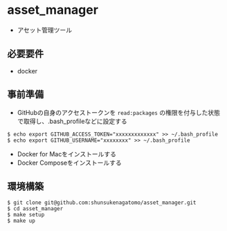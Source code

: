 # asset_manager
- アセット管理ツール

## 必要要件
- docker

## 事前準備
- GitHubの自身のアクセストークンを `read:packages` の権限を付与した状態で取得し、.bash_profileなどに設定する
```
$ echo export GITHUB_ACCESS_TOKEN="xxxxxxxxxxxxx" >> ~/.bash_profile
$ echo export GITHUB_USERNAME="xxxxxxxx" >> ~/.bash_profile
```
- Docker for Macをインストールする
- Docker Composeをインストールする

## 環境構築
```
$ git clone git@github.com:shunsukenagatomo/asset_manager.git
$ cd asset_manager
$ make setup
$ make up
```
